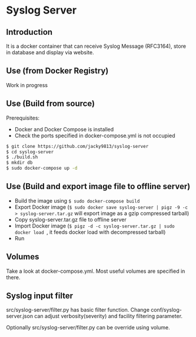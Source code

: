 # Syslog Server

## Introduction
It is a docker container that can receive Syslog Message (RFC3164), store in database and display via website.

## Use (from Docker Registry)
Work in progress

## Use (Build from source)
Prerequisites:
* Docker and Docker Compose is installed
* Check the ports specified in docker-compose.yml is not occupied
```bash
$ git clone https://github.com/jacky9813/syslog-server
$ cd syslog-server
$ ./build.sh
$ mkdir db
$ sudo docker-compose up -d
```

## Use (Build and export image file to offline server)
* Build the image using ```$ sudo docker-compose build```
* Export Docker image (```$ sudo docker save syslog-server | pigz -9 -c > syslog-server.tar.gz``` will export image as a gzip compressed tarball)
* Copy syslog-server.tar.gz file to offline server
* Import Docker image (```$ pigz -d -c syslog-server.tar.gz | sudo docker load ```, it feeds docker load with decompressed tarball)
* Run

## Volumes
Take a look at docker-compose.yml. Most useful volumes are specified in there.

## Syslog input filter
src/syslog-server/filter.py has basic filter function. Change conf/syslog-server.json can adjust verbosity(severity) and facility filtering parameter.

Optionally src/syslog-server/filter.py can be override using volume.